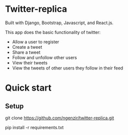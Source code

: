 # Twitter-replica
Built with Django, Bootstrap, Javascript, and React.js.

This app does the basic functionality of twitter:
  - Allow a user to register
  - Create a tweet
  - Share a tweet
  - Follow and unfollow other users
  - View their tweets
  - View the tweets of other users they follow in their feed
  
# Quick start

## Setup

git clone https://github.com/ngenzir/twitter-replica.git

pip install -r requirements.txt




